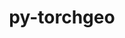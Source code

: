 ---
title: "py-torchgeo"
layout: cache
categories: [package, develop]
meta: {"compilers": ["none"], "num_specs": 69, "num_specs_by_stack": {"ml-darwin-aarch64-mps": 15, "ml-linux-aarch64-cpu": 13, "ml-linux-aarch64-cuda": 14, "ml-linux-x86_64-cpu": 13, "ml-linux-x86_64-cuda": 14, "root": 69}, "oss": ["sequoia", "ubuntu24.04"], "platforms": ["darwin", "linux"], "stacks": ["ml-darwin-aarch64-mps", "ml-linux-aarch64-cpu", "ml-linux-aarch64-cuda", "ml-linux-x86_64-cpu", "ml-linux-x86_64-cuda", "root"], "targets": ["aarch64", "x86_64_v3"], "versions": ["0.6.2", "0.7.0"]}
spec_details: [{"compiler": "none", "hash": "2iffrfunuxyjj5rwtyy2zl6gansmybtf", "os": "ubuntu24.04", "platform": "linux", "size": "-", "stacks": ["ml-linux-x86_64-cuda", "root"], "target": "x86_64_v3", "variants": ["build_system=python_pip", "~datasets", "~docs", "~style", "~tests"], "versions": ["0.7.0"]}, {"compiler": "none", "hash": "2njm2u5jbdup36gqjwqhcsdb64pmo3rh", "os": "sequoia", "platform": "darwin", "size": "-", "stacks": ["ml-darwin-aarch64-mps", "root"], "target": "aarch64", "variants": ["build_system=python_pip", "~datasets", "~docs", "~style", "~tests"], "versions": ["0.7.0"]}, {"compiler": "none", "hash": "2u2556gv2zymomjclk5ijwbzinmlrzoi", "os": "ubuntu24.04", "platform": "linux", "size": "-", "stacks": ["ml-linux-aarch64-cpu", "root"], "target": "aarch64", "variants": ["build_system=python_pip", "~datasets", "~docs", "~style", "~tests"], "versions": ["0.7.0"]}, {"compiler": "none", "hash": "36yt442fnrsmwwyrccvvxny6zuz5vi4o", "os": "ubuntu24.04", "platform": "linux", "size": "-", "stacks": ["ml-linux-x86_64-cuda", "root"], "target": "x86_64_v3", "variants": ["build_system=python_pip", "~datasets", "~docs", "~style", "~tests"], "versions": ["0.7.0"]}, {"compiler": "none", "hash": "3e6mpehrqzdzymnf375zcy3o3rvomgxd", "os": "ubuntu24.04", "platform": "linux", "size": "-", "stacks": ["ml-linux-x86_64-cpu", "root"], "target": "x86_64_v3", "variants": ["build_system=python_pip", "~datasets", "~docs", "~style", "~tests"], "versions": ["0.7.0"]}, {"compiler": "none", "hash": "3nzpryxncxyht3edg34xcxouzazi5etn", "os": "ubuntu24.04", "platform": "linux", "size": "-", "stacks": ["ml-linux-aarch64-cuda", "root"], "target": "aarch64", "variants": ["build_system=python_pip", "~datasets", "~docs", "~style", "~tests"], "versions": ["0.7.0"]}, {"compiler": "none", "hash": "3okdp7spoin7cw7imoi2an4iymgejgxu", "os": "ubuntu24.04", "platform": "linux", "size": "-", "stacks": ["ml-linux-aarch64-cuda", "root"], "target": "aarch64", "variants": ["build_system=python_pip", "~datasets", "~docs", "~style", "~tests"], "versions": ["0.7.0"]}, {"compiler": "none", "hash": "3veabywz3rw2qnh5oqoi5asglzg3h2nk", "os": "ubuntu24.04", "platform": "linux", "size": "-", "stacks": ["ml-linux-aarch64-cuda", "root"], "target": "aarch64", "variants": ["build_system=python_pip", "~datasets", "~docs", "~style", "~tests"], "versions": ["0.7.0"]}, {"compiler": "none", "hash": "4eieag3ach4v5vhx3cuucnkm36xpn5gv", "os": "ubuntu24.04", "platform": "linux", "size": "-", "stacks": ["ml-linux-aarch64-cuda", "root"], "target": "aarch64", "variants": ["build_system=python_pip", "~datasets", "~docs", "~style", "~tests"], "versions": ["0.6.2"]}, {"compiler": "none", "hash": "4gbs6hiiz7cymtpzgn6femboejzex3ve", "os": "ubuntu24.04", "platform": "linux", "size": "-", "stacks": ["ml-linux-aarch64-cuda", "root"], "target": "aarch64", "variants": ["build_system=python_pip", "~datasets", "~docs", "~style", "~tests"], "versions": ["0.7.0"]}, {"compiler": "none", "hash": "55iunoouk5z3jbsbdtdldwikapvxoosz", "os": "ubuntu24.04", "platform": "linux", "size": "-", "stacks": ["ml-linux-x86_64-cpu", "root"], "target": "x86_64_v3", "variants": ["build_system=python_pip", "~datasets", "~docs", "~style", "~tests"], "versions": ["0.7.0"]}, {"compiler": "none", "hash": "5gw5kf66sdfhexvxnifjfx3r77g7zj55", "os": "ubuntu24.04", "platform": "linux", "size": "-", "stacks": ["ml-linux-x86_64-cpu", "root"], "target": "x86_64_v3", "variants": ["build_system=python_pip", "~datasets", "~docs", "~style", "~tests"], "versions": ["0.7.0"]}, {"compiler": "none", "hash": "6y7atfj4qav5wlc5sixax5s45ggtqvdk", "os": "ubuntu24.04", "platform": "linux", "size": "-", "stacks": ["ml-linux-aarch64-cpu", "root"], "target": "aarch64", "variants": ["build_system=python_pip", "~datasets", "~docs", "~style", "~tests"], "versions": ["0.7.0"]}, {"compiler": "none", "hash": "7vmdkcmwq4ewjmpj4jon2y7ggzxtkhu6", "os": "ubuntu24.04", "platform": "linux", "size": "-", "stacks": ["ml-linux-aarch64-cuda", "root"], "target": "aarch64", "variants": ["build_system=python_pip", "~datasets", "~docs", "~style", "~tests"], "versions": ["0.6.2"]}, {"compiler": "none", "hash": "a7q5g2wml3nr4nbe4ozkuycojpgalcsv", "os": "ubuntu24.04", "platform": "linux", "size": "-", "stacks": ["ml-linux-x86_64-cpu", "root"], "target": "x86_64_v3", "variants": ["build_system=python_pip", "~datasets", "~docs", "~style", "~tests"], "versions": ["0.6.2"]}, {"compiler": "none", "hash": "abn6pv3ftvfonhqfvmxk2eqr6zvtqftl", "os": "ubuntu24.04", "platform": "linux", "size": "-", "stacks": ["ml-linux-aarch64-cpu", "root"], "target": "aarch64", "variants": ["build_system=python_pip", "~datasets", "~docs", "~style", "~tests"], "versions": ["0.7.0"]}, {"compiler": "none", "hash": "aj3bpar7cg24d7dbr7zrtm7ietidjqj4", "os": "ubuntu24.04", "platform": "linux", "size": "-", "stacks": ["ml-linux-aarch64-cuda", "root"], "target": "aarch64", "variants": ["build_system=python_pip", "~datasets", "~docs", "~style", "~tests"], "versions": ["0.7.0"]}, {"compiler": "none", "hash": "amgmw66b5wqijqchmy4c5n2y4fzhqbvt", "os": "ubuntu24.04", "platform": "linux", "size": "-", "stacks": ["ml-linux-x86_64-cpu", "root"], "target": "x86_64_v3", "variants": ["build_system=python_pip", "~datasets", "~docs", "~style", "~tests"], "versions": ["0.7.0"]}, {"compiler": "none", "hash": "bx3drdjrhvcrkqgeuwv2tc73kednwyyz", "os": "sequoia", "platform": "darwin", "size": "-", "stacks": ["ml-darwin-aarch64-mps", "root"], "target": "aarch64", "variants": ["build_system=python_pip", "~datasets", "~docs", "~style", "~tests"], "versions": ["0.7.0"]}, {"compiler": "none", "hash": "c3olcsyb3v7jn73yauz7axeeetupxmr2", "os": "sequoia", "platform": "darwin", "size": "-", "stacks": ["ml-darwin-aarch64-mps", "root"], "target": "aarch64", "variants": ["build_system=python_pip", "~datasets", "~docs", "~style", "~tests"], "versions": ["0.7.0"]}, {"compiler": "none", "hash": "cdzjw4652ydkbqag4s45fxkzrtmbkmwo", "os": "ubuntu24.04", "platform": "linux", "size": "-", "stacks": ["ml-linux-x86_64-cuda", "root"], "target": "x86_64_v3", "variants": ["build_system=python_pip", "~datasets", "~docs", "~style", "~tests"], "versions": ["0.7.0"]}, {"compiler": "none", "hash": "d4b6zrx2icivi5t462o4x32o53dgsdsx", "os": "sequoia", "platform": "darwin", "size": "-", "stacks": ["ml-darwin-aarch64-mps", "root"], "target": "aarch64", "variants": ["build_system=python_pip", "~datasets", "~docs", "~style", "~tests"], "versions": ["0.7.0"]}, {"compiler": "none", "hash": "dcwxpbcbblvpb75bqwfkfrjpdrgo6k2u", "os": "sequoia", "platform": "darwin", "size": "-", "stacks": ["ml-darwin-aarch64-mps", "root"], "target": "aarch64", "variants": ["build_system=python_pip", "~datasets", "~docs", "~style", "~tests"], "versions": ["0.7.0"]}, {"compiler": "none", "hash": "dnixubil65jt6idrwq7uefg3bsm4dgtm", "os": "ubuntu24.04", "platform": "linux", "size": "-", "stacks": ["ml-linux-x86_64-cpu", "root"], "target": "x86_64_v3", "variants": ["build_system=python_pip", "~datasets", "~docs", "~style", "~tests"], "versions": ["0.7.0"]}, {"compiler": "none", "hash": "ecvczzq2dvmhvvt3kgyo7ld7gaj3og3s", "os": "sequoia", "platform": "darwin", "size": "-", "stacks": ["ml-darwin-aarch64-mps", "root"], "target": "aarch64", "variants": ["build_system=python_pip", "~datasets", "~docs", "~style", "~tests"], "versions": ["0.7.0"]}, {"compiler": "none", "hash": "g6is4dmxw4ffuh66zsicrvwui6t3yhts", "os": "ubuntu24.04", "platform": "linux", "size": "-", "stacks": ["ml-linux-x86_64-cuda", "root"], "target": "x86_64_v3", "variants": ["build_system=python_pip", "~datasets", "~docs", "~style", "~tests"], "versions": ["0.7.0"]}, {"compiler": "none", "hash": "gfxtkjs23w4brzbzlhq4mh5if6kgjk5v", "os": "ubuntu24.04", "platform": "linux", "size": "-", "stacks": ["ml-linux-aarch64-cuda", "root"], "target": "aarch64", "variants": ["build_system=python_pip", "~datasets", "~docs", "~style", "~tests"], "versions": ["0.7.0"]}, {"compiler": "none", "hash": "gy22zkz3ifj4xo27plau3a257pryeu4g", "os": "ubuntu24.04", "platform": "linux", "size": "-", "stacks": ["ml-linux-aarch64-cpu", "root"], "target": "aarch64", "variants": ["build_system=python_pip", "~datasets", "~docs", "~style", "~tests"], "versions": ["0.7.0"]}, {"compiler": "none", "hash": "gyyx46njzlhf3ituzybayvnmlpzhmuty", "os": "ubuntu24.04", "platform": "linux", "size": "-", "stacks": ["ml-linux-aarch64-cuda", "root"], "target": "aarch64", "variants": ["build_system=python_pip", "~datasets", "~docs", "~style", "~tests"], "versions": ["0.7.0"]}, {"compiler": "none", "hash": "gzlgpol4ragdj5nds3k3ypy4vgxq3y6r", "os": "ubuntu24.04", "platform": "linux", "size": "-", "stacks": ["ml-linux-x86_64-cpu", "root"], "target": "x86_64_v3", "variants": ["build_system=python_pip", "~datasets", "~docs", "~style", "~tests"], "versions": ["0.7.0"]}, {"compiler": "none", "hash": "gzwk5pf7ohyiwoujzft67hlfu3ndrfbr", "os": "ubuntu24.04", "platform": "linux", "size": "-", "stacks": ["ml-linux-x86_64-cuda", "root"], "target": "x86_64_v3", "variants": ["build_system=python_pip", "~datasets", "~docs", "~style", "~tests"], "versions": ["0.7.0"]}, {"compiler": "none", "hash": "hde2pkv32vq6wk3sriijbxixlkity5wv", "os": "ubuntu24.04", "platform": "linux", "size": "-", "stacks": ["ml-linux-x86_64-cuda", "root"], "target": "x86_64_v3", "variants": ["build_system=python_pip", "~datasets", "~docs", "~style", "~tests"], "versions": ["0.7.0"]}, {"compiler": "none", "hash": "hefh3nxcaikp7srxcytktiytemp3g4yr", "os": "sequoia", "platform": "darwin", "size": "-", "stacks": ["ml-darwin-aarch64-mps", "root"], "target": "aarch64", "variants": ["build_system=python_pip", "~datasets", "~docs", "~style", "~tests"], "versions": ["0.7.0"]}, {"compiler": "none", "hash": "inzjf2p6rflwumakhl3d6etdtu2yqooy", "os": "sequoia", "platform": "darwin", "size": "-", "stacks": ["ml-darwin-aarch64-mps", "root"], "target": "aarch64", "variants": ["build_system=python_pip", "~datasets", "~docs", "~style", "~tests"], "versions": ["0.7.0"]}, {"compiler": "none", "hash": "j73rm4q3xkrchq65wfduu6lixyi3kyx2", "os": "sequoia", "platform": "darwin", "size": "-", "stacks": ["ml-darwin-aarch64-mps", "root"], "target": "aarch64", "variants": ["build_system=python_pip", "~datasets", "~docs", "~style", "~tests"], "versions": ["0.6.2"]}, {"compiler": "none", "hash": "kibr74ttnvgjg6irfwl4lx7smr4ijdrn", "os": "ubuntu24.04", "platform": "linux", "size": "-", "stacks": ["ml-linux-aarch64-cuda", "root"], "target": "aarch64", "variants": ["build_system=python_pip", "~datasets", "~docs", "~style", "~tests"], "versions": ["0.6.2"]}, {"compiler": "none", "hash": "l3fi45vaeaqghgsof5kbqddbaebtn7jq", "os": "ubuntu24.04", "platform": "linux", "size": "-", "stacks": ["ml-linux-aarch64-cpu", "root"], "target": "aarch64", "variants": ["build_system=python_pip", "~datasets", "~docs", "~style", "~tests"], "versions": ["0.7.0"]}, {"compiler": "none", "hash": "m4ireaq74ggd7c3kv5tuavdnygtbfmy3", "os": "ubuntu24.04", "platform": "linux", "size": "-", "stacks": ["ml-linux-aarch64-cuda", "root"], "target": "aarch64", "variants": ["build_system=python_pip", "~datasets", "~docs", "~style", "~tests"], "versions": ["0.7.0"]}, {"compiler": "none", "hash": "myteq5fhgbcn33cjsq2q3ehgvfljvjne", "os": "ubuntu24.04", "platform": "linux", "size": "-", "stacks": ["ml-linux-x86_64-cpu", "root"], "target": "x86_64_v3", "variants": ["build_system=python_pip", "~datasets", "~docs", "~style", "~tests"], "versions": ["0.7.0"]}, {"compiler": "none", "hash": "n2gecizrqcutfgtimnxsiho6ssrd5b3d", "os": "ubuntu24.04", "platform": "linux", "size": "-", "stacks": ["ml-linux-x86_64-cuda", "root"], "target": "x86_64_v3", "variants": ["build_system=python_pip", "~datasets", "~docs", "~style", "~tests"], "versions": ["0.7.0"]}, {"compiler": "none", "hash": "nntlzvq2d4wzgudjzv35n7vkmzgbli7r", "os": "ubuntu24.04", "platform": "linux", "size": "-", "stacks": ["ml-linux-aarch64-cpu", "root"], "target": "aarch64", "variants": ["build_system=python_pip", "~datasets", "~docs", "~style", "~tests"], "versions": ["0.7.0"]}, {"compiler": "none", "hash": "ocjijpf7nctlwaqbor4f4j5gtbruocyj", "os": "ubuntu24.04", "platform": "linux", "size": "-", "stacks": ["ml-linux-aarch64-cuda", "root"], "target": "aarch64", "variants": ["build_system=python_pip", "~datasets", "~docs", "~style", "~tests"], "versions": ["0.7.0"]}, {"compiler": "none", "hash": "onenxvtucgkbgo5nnoejlkvnccrlywlt", "os": "ubuntu24.04", "platform": "linux", "size": "-", "stacks": ["ml-linux-x86_64-cpu", "root"], "target": "x86_64_v3", "variants": ["build_system=python_pip", "~datasets", "~docs", "~style", "~tests"], "versions": ["0.7.0"]}, {"compiler": "none", "hash": "p4muobjxcsqx43lrk74i6oalmt7z4djp", "os": "ubuntu24.04", "platform": "linux", "size": "-", "stacks": ["ml-linux-aarch64-cuda", "root"], "target": "aarch64", "variants": ["build_system=python_pip", "~datasets", "~docs", "~style", "~tests"], "versions": ["0.7.0"]}, {"compiler": "none", "hash": "pinv7whsxi7yfyobj3nh67urpjdeigcb", "os": "ubuntu24.04", "platform": "linux", "size": "-", "stacks": ["ml-linux-x86_64-cuda", "root"], "target": "x86_64_v3", "variants": ["build_system=python_pip", "~datasets", "~docs", "~style", "~tests"], "versions": ["0.7.0"]}, {"compiler": "none", "hash": "pmywckwpvz6yrw4rdlbwytdoha7t5c6j", "os": "ubuntu24.04", "platform": "linux", "size": "-", "stacks": ["ml-linux-x86_64-cuda", "root"], "target": "x86_64_v3", "variants": ["build_system=python_pip", "~datasets", "~docs", "~style", "~tests"], "versions": ["0.7.0"]}, {"compiler": "none", "hash": "psurz44gt4cujksvl5v6xqjp4qyfyl6h", "os": "sequoia", "platform": "darwin", "size": "-", "stacks": ["ml-darwin-aarch64-mps", "root"], "target": "aarch64", "variants": ["build_system=python_pip", "~datasets", "~docs", "~style", "~tests"], "versions": ["0.6.2"]}, {"compiler": "none", "hash": "qzxydh7eidbzh4rdg44gxfwmnw6sljcg", "os": "ubuntu24.04", "platform": "linux", "size": "-", "stacks": ["ml-linux-x86_64-cpu", "root"], "target": "x86_64_v3", "variants": ["build_system=python_pip", "~datasets", "~docs", "~style", "~tests"], "versions": ["0.6.2"]}, {"compiler": "none", "hash": "r35vqduhkk4ygly2uhcpela5ugmpqrwd", "os": "ubuntu24.04", "platform": "linux", "size": "-", "stacks": ["ml-linux-x86_64-cuda", "root"], "target": "x86_64_v3", "variants": ["build_system=python_pip", "~datasets", "~docs", "~style", "~tests"], "versions": ["0.7.0"]}, {"compiler": "none", "hash": "r3sordtz6fr6xqazh2oqp2nucmzhuwns", "os": "ubuntu24.04", "platform": "linux", "size": "-", "stacks": ["ml-linux-x86_64-cuda", "root"], "target": "x86_64_v3", "variants": ["build_system=python_pip", "~datasets", "~docs", "~style", "~tests"], "versions": ["0.6.2"]}, {"compiler": "none", "hash": "rahpaked6zmeoa5cn3ppkyxbquwecnsa", "os": "sequoia", "platform": "darwin", "size": "-", "stacks": ["ml-darwin-aarch64-mps", "root"], "target": "aarch64", "variants": ["build_system=python_pip", "~datasets", "~docs", "~style", "~tests"], "versions": ["0.7.0"]}, {"compiler": "none", "hash": "rljslro6e4bhnz6xzgewra7ohcqj77e3", "os": "ubuntu24.04", "platform": "linux", "size": "-", "stacks": ["ml-linux-aarch64-cuda", "root"], "target": "aarch64", "variants": ["build_system=python_pip", "~datasets", "~docs", "~style", "~tests"], "versions": ["0.7.0"]}, {"compiler": "none", "hash": "rw5lhfk2rj7dpipunwo2gyrry7w4ifnh", "os": "sequoia", "platform": "darwin", "size": "-", "stacks": ["ml-darwin-aarch64-mps", "root"], "target": "aarch64", "variants": ["build_system=python_pip", "~datasets", "~docs", "~style", "~tests"], "versions": ["0.6.2"]}, {"compiler": "none", "hash": "rzw5mmwfqvrlrn7dcrtvsibrj6ukpvs7", "os": "ubuntu24.04", "platform": "linux", "size": "-", "stacks": ["ml-linux-aarch64-cpu", "root"], "target": "aarch64", "variants": ["build_system=python_pip", "~datasets", "~docs", "~style", "~tests"], "versions": ["0.7.0"]}, {"compiler": "none", "hash": "sc65bcc6qwqqxisbz3xe7nwvsj2n5o3t", "os": "ubuntu24.04", "platform": "linux", "size": "-", "stacks": ["ml-linux-aarch64-cpu", "root"], "target": "aarch64", "variants": ["build_system=python_pip", "~datasets", "~docs", "~style", "~tests"], "versions": ["0.6.2"]}, {"compiler": "none", "hash": "sh7smnytozyoranh6tmudm6dofe2zyio", "os": "ubuntu24.04", "platform": "linux", "size": "-", "stacks": ["ml-linux-aarch64-cpu", "root"], "target": "aarch64", "variants": ["build_system=python_pip", "~datasets", "~docs", "~style", "~tests"], "versions": ["0.6.2"]}, {"compiler": "none", "hash": "t3slrew535hcqm74yf7vjdxvudtgbvkq", "os": "ubuntu24.04", "platform": "linux", "size": "-", "stacks": ["ml-linux-aarch64-cpu", "root"], "target": "aarch64", "variants": ["build_system=python_pip", "~datasets", "~docs", "~style", "~tests"], "versions": ["0.6.2"]}, {"compiler": "none", "hash": "tu7eoc6sotv3awauq44nsad4js767tc7", "os": "ubuntu24.04", "platform": "linux", "size": "-", "stacks": ["ml-linux-aarch64-cpu", "root"], "target": "aarch64", "variants": ["build_system=python_pip", "~datasets", "~docs", "~style", "~tests"], "versions": ["0.7.0"]}, {"compiler": "none", "hash": "ud53gfklg4zw46hmogtkrwsvktsngssz", "os": "ubuntu24.04", "platform": "linux", "size": "-", "stacks": ["ml-linux-x86_64-cuda", "root"], "target": "x86_64_v3", "variants": ["build_system=python_pip", "~datasets", "~docs", "~style", "~tests"], "versions": ["0.7.0"]}, {"compiler": "none", "hash": "ujivuyehu3vu4s4z6jgct73gxqtguiac", "os": "sequoia", "platform": "darwin", "size": "-", "stacks": ["ml-darwin-aarch64-mps", "root"], "target": "aarch64", "variants": ["build_system=python_pip", "~datasets", "~docs", "~style", "~tests"], "versions": ["0.7.0"]}, {"compiler": "none", "hash": "umreoaypfw6hfhcpc7mymjm776a3gkyc", "os": "ubuntu24.04", "platform": "linux", "size": "-", "stacks": ["ml-linux-aarch64-cpu", "root"], "target": "aarch64", "variants": ["build_system=python_pip", "~datasets", "~docs", "~style", "~tests"], "versions": ["0.7.0"]}, {"compiler": "none", "hash": "uqdroghwajybylloh4pnscgp3pnpm5sb", "os": "ubuntu24.04", "platform": "linux", "size": "-", "stacks": ["ml-linux-aarch64-cpu", "root"], "target": "aarch64", "variants": ["build_system=python_pip", "~datasets", "~docs", "~style", "~tests"], "versions": ["0.7.0"]}, {"compiler": "none", "hash": "v6ldyy45g4gitq3jcmusxidikljxgyy6", "os": "ubuntu24.04", "platform": "linux", "size": "-", "stacks": ["ml-linux-x86_64-cpu", "root"], "target": "x86_64_v3", "variants": ["build_system=python_pip", "~datasets", "~docs", "~style", "~tests"], "versions": ["0.7.0"]}, {"compiler": "none", "hash": "w5nnkrlnm2fkx4msjuzeaoy2bjnu4lz3", "os": "ubuntu24.04", "platform": "linux", "size": "-", "stacks": ["ml-linux-x86_64-cuda", "root"], "target": "x86_64_v3", "variants": ["build_system=python_pip", "~datasets", "~docs", "~style", "~tests"], "versions": ["0.6.2"]}, {"compiler": "none", "hash": "wlkmbyhaxpjhebwek7qj4isegr5ebjpv", "os": "sequoia", "platform": "darwin", "size": "-", "stacks": ["ml-darwin-aarch64-mps", "root"], "target": "aarch64", "variants": ["build_system=python_pip", "~datasets", "~docs", "~style", "~tests"], "versions": ["0.7.0"]}, {"compiler": "none", "hash": "xumcndkema2k2ovaqdgkizu2lcsrwh36", "os": "ubuntu24.04", "platform": "linux", "size": "-", "stacks": ["ml-linux-x86_64-cpu", "root"], "target": "x86_64_v3", "variants": ["build_system=python_pip", "~datasets", "~docs", "~style", "~tests"], "versions": ["0.7.0"]}, {"compiler": "none", "hash": "yiui6soajcrho7ivecfqtm3n2x76uyeg", "os": "sequoia", "platform": "darwin", "size": "-", "stacks": ["ml-darwin-aarch64-mps", "root"], "target": "aarch64", "variants": ["build_system=python_pip", "~datasets", "~docs", "~style", "~tests"], "versions": ["0.6.2"]}, {"compiler": "none", "hash": "z5sj4l5oyocirmsxodckzny5ecxmduou", "os": "ubuntu24.04", "platform": "linux", "size": "-", "stacks": ["ml-linux-x86_64-cuda", "root"], "target": "x86_64_v3", "variants": ["build_system=python_pip", "~datasets", "~docs", "~style", "~tests"], "versions": ["0.6.2"]}, {"compiler": "none", "hash": "zfmatbhdotpe3jlpfrrmqxljell7wncn", "os": "ubuntu24.04", "platform": "linux", "size": "-", "stacks": ["ml-linux-x86_64-cpu", "root"], "target": "x86_64_v3", "variants": ["build_system=python_pip", "~datasets", "~docs", "~style", "~tests"], "versions": ["0.6.2"]}]
---